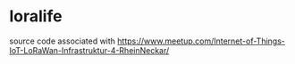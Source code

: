 # loralife
source code associated with https://www.meetup.com/Internet-of-Things-IoT-LoRaWan-Infrastruktur-4-RheinNeckar/
